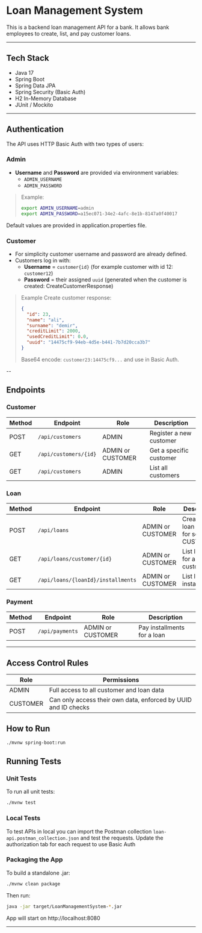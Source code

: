 # Loan Management System

This is a backend loan management API for a bank. It allows bank employees to create, list, and pay customer loans.

---

## Tech Stack

- Java 17
- Spring Boot
- Spring Data JPA
- Spring Security (Basic Auth)
- H2 In-Memory Database
- JUnit / Mockito

---

##  Authentication

The API uses HTTP Basic Auth with two types of users:

###  Admin

- **Username** and **Password** are provided via environment variables:
    - `ADMIN_USERNAME`
    - `ADMIN_PASSWORD`

> Example:
> ```bash
> export ADMIN_USERNAME=admin
> export ADMIN_PASSWORD=a15ec071-34e2-4afc-8e1b-8147a0f40017
> ```
Default values are provided in application.properties file.

###  Customer

- For simplicity customer username and password are already defined. 
- Customers log in with:
    - **Username** = `customer{id}` (for example customer with id 12: `customer12`)
    - **Password** = their assigned `uuid` (generated when the customer is created: CreateCustomerResponse)

> Example Create customer response:
> ```json
> {
>   "id": 23,
>   "name": "ali",
>   "surname": "demir",
>   "creditLimit": 2000,
>   "usedCreditLimit": 0.0,
>   "uuid": "14475cf9-94eb-4d5e-b441-7b7d20cca3b7"
> }
> ```
> Base64 encode: `customer23:14475cf9...` and use in Basic Auth.

--

## Endpoints

### Customer

| Method | Endpoint              | Role              | Description             |
| ------ | --------------------- |-------------------| ----------------------- |
| POST   | `/api/customers`      | ADMIN            | Register a new customer |
| GET    | `/api/customers/{id}` | ADMIN or CUSTOMER | Get a specific customer |
| GET    | `/api/customers`      | ADMIN             | List all customers      |


### Loan

| Method | Endpoint                           | Role           | Description                                |
| ------ | ---------------------------------- | -------------- |--------------------------------------------|
| POST   | `/api/loans`                       | ADMIN or CUSTOMER | Create a loan (only for self if CUSTOMER)  |
| GET    | `/api/loans/customer/{id}`         | ADMIN or CUSTOMER | List loans for a customer                  |
| GET    | `/api/loans/{loanId}/installments` | ADMIN or CUSTOMER | List loan installments                     |



### Payment

| Method | Endpoint        | Role           | Description                 |
| ------ | --------------- | -------------- | --------------------------- |
| POST   | `/api/payments` | ADMIN or CUSTOMER | Pay installments for a loan |

---

## Access Control Rules

| Role     | Permissions                                                    |
| -------- | -------------------------------------------------------------- |
| ADMIN    | Full access to all customer and loan data                      |
| CUSTOMER | Can only access their own data, enforced by UUID and ID checks |


## How to Run

```bash
./mvnw spring-boot:run


```

##  Running Tests

###  Unit Tests
To run all unit tests:

```bash
./mvnw test
```
###  Local Tests
To test APIs in local you can import the Postman collection `loan-api.postman_collection.json` and test the requests.
Update the authorization tab for each request to use Basic Auth

###  Packaging the App
To build a standalone .jar:

```bash
./mvnw clean package
```

Then run:

```bash
java -jar target/LoanManagementSystem-*.jar
```

App will start on http://localhost:8080

---